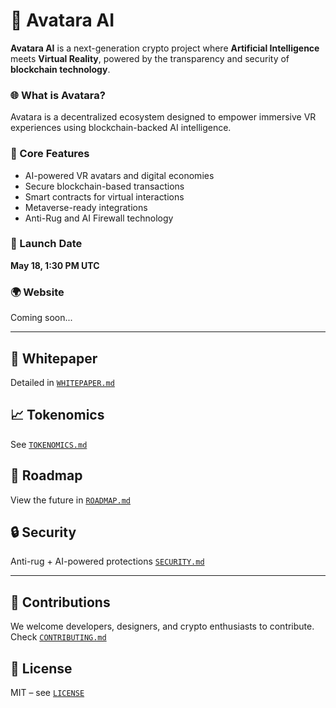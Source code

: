 # 🚀 Avatara AI

**Avatara AI** is a next-generation crypto project where **Artificial Intelligence** meets **Virtual Reality**, powered by the transparency and security of **blockchain technology**.

### 🌐 What is Avatara?
Avatara is a decentralized ecosystem designed to empower immersive VR experiences using blockchain-backed AI intelligence.

### 🔧 Core Features
- AI-powered VR avatars and digital economies
- Secure blockchain-based transactions
- Smart contracts for virtual interactions
- Metaverse-ready integrations
- Anti-Rug and AI Firewall technology

### 📅 Launch Date
**May 18, 1:30 PM UTC**

### 🌍 Website
Coming soon...

---

## 📘 Whitepaper
Detailed in [`WHITEPAPER.md`](./WHITEPAPER.md)

## 📈 Tokenomics
See [`TOKENOMICS.md`](./TOKENOMICS.md)

## 📅 Roadmap
View the future in [`ROADMAP.md`](./ROADMAP.md)

## 🔒 Security
Anti-rug + AI-powered protections [`SECURITY.md`](./SECURITY.md)

---

## 🤝 Contributions
We welcome developers, designers, and crypto enthusiasts to contribute. Check [`CONTRIBUTING.md`](./CONTRIBUTING.md)

## 📜 License
MIT – see [`LICENSE`](./LICENSE)
